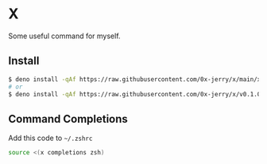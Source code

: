 # X

Some useful command for myself.

## Install

```sh
$ deno install -qAf https://raw.githubusercontent.com/0x-jerry/x/main/x.ts
# or
$ deno install -qAf https://raw.githubusercontent.com/0x-jerry/x/v0.1.0/x.ts
```

## Command Completions

Add this code to `~/.zshrc`

```zsh
source <(x completions zsh)
```
